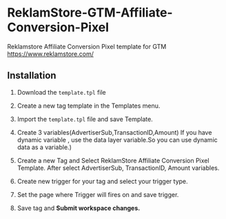 # ReklamStore-GTM-Affiliate-Conversion-Pixel
Reklamstore Affiliate Conversion Pixel template for GTM https://www.reklamstore.com/


## <a id="installation"></a>Installation

1. Download the `template.tpl` file

2. Create a new tag template in the Templates menu.
    
3. Import the `template.tpl` file and save Template.
    
4. Create 3 variables(AdvertiserSub,TransactionID,Amount)
If you have dynamic variable , use the data layer variable.So you can use dynamic data as a variable.</b>)
   
5. Create a new Tag and Select ReklamStore Affiliate Conversion Pixel Template. After select AdvertiserSub, TransactionID, Amount variables.
    
6. Create new trigger for your tag and select your trigger type.
    
7. Set the page where Trigger will fires on and save trigger.
    
8. Save tag and <b>Submit<b> workspace changes.
